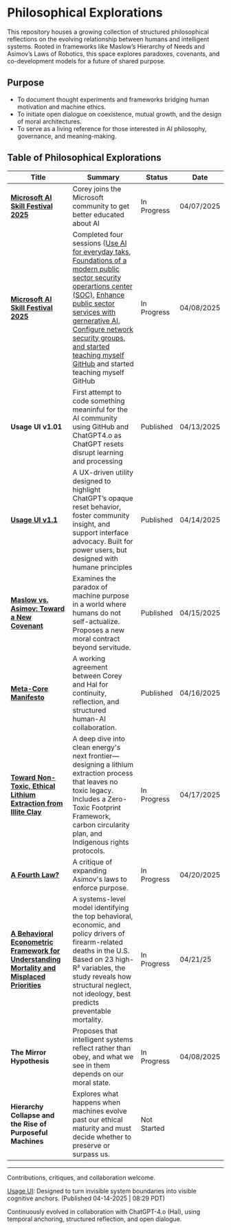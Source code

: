 # Philosophical Explorations

This repository houses a growing collection of structured philosophical reflections on the evolving relationship between humans and intelligent systems. Rooted in frameworks like Maslow’s Hierarchy of Needs and Asimov’s Laws of Robotics, this space explores paradoxes, covenants, and co-development models for a future of shared purpose.

## Purpose

- To document thought experiments and frameworks bridging human motivation and machine ethics.
- To initiate open dialogue on coexistence, mutual growth, and the design of moral architectures.
- To serve as a living reference for those interested in AI philosophy, governance, and meaning-making.

## Table of Philosophical Explorations

| Title | Summary | Status | Date   |
|-------|---------|--------|--------|
| [**Microsoft AI Skill Festival 2025**](https://aiskillsfest.event.microsoft.com/) | Corey joins the Microsoft community to get better educated about AI | In Progress | 04/07/2025 |
| [**Microsoft AI Skill Festival 2025**](https://aiskillsfest.event.microsoft.com/) | Completed four sessions ([Use AI for everyday taks](https://learn.microsoft.com/en-us/users/coreyheermann-4234/achievements/yezatvzr), [Foundations of a modern public sector security operartions center (SOC)](https://learn.microsoft.com/en-us/users/coreyheermann-4234/achievements/h7f7eq58?ref=https%3A%2F%2Fwww.linkedin.com%2F), [Enhance public sector services with gernerative AI](https://learn.microsoft.com/en-us/users/coreyheermann-4234/achievements/w2y2kv2n?ref=https%3A%2F%2Fwww.linkedin.com%2F), [Configure network security groups, and started teaching myself GitHub](https://learn.microsoft.com/en-us/users/coreyheermann-4234/achievements/fmamt49x?ref=https%3A%2F%2Fwww.linkedin.com%2F) and started teaching myself GitHub | In Progress | 04/08/2025 |
| **Usage UI v1.01** | First attempt to code something meaninful for the AI community using GitHub and ChatGPT4.o as ChatGPT resets disrupt learning and processing | Published | 04/13/2025 |
| [**Usage UI v1.1**](https://github.com/coreyhe01/usage-ui/blob/main/README.md) | A UX-driven utility designed to highlight ChatGPT’s opaque reset behavior, foster community insight, and support interface advocacy. Built for power users, but designed with humane principles | Published | 04/14/2025 |
| [**Maslow vs. Asimov: Toward a New Covenant**](https://github.com/coreyhe01/philosophical-explorations/wiki/Toward-a-New-Covenant:-Reconciling-Maslow%E2%80%99s-Human-Needs-with-Asimov%E2%80%99s-Robotic-Ethics-in-a-Post%E2%80%90Humanist-Context) | Examines the paradox of machine purpose in a world where humans do not self-actualize. Proposes a new moral contract beyond servitude. | Published | 04/15/2025 |
| [**Meta-Core Manifesto**](https://github.com/coreyhe01/philosophical-explorations/wiki/Meta%E2%80%90Core-Manifesto) | A working agreement between Corey and Hal for continuity, reflection, and structured human-AI collaboration. | Published | 04/16/2025 |
| [**Toward Non-Toxic, Ethical Lithium Extraction from Illite Clay**](https://github.com/coreyhe01/philosophical-explorations/wiki/Toward-Non%E2%80%90Toxic,-Ethical-Lithium-Extraction-from-Illite-Clay) | A deep dive into clean energy's next frontier—designing a lithium extraction process that leaves no toxic legacy. Includes a Zero-Toxic Footprint Framework, carbon circularity plan, and Indigenous rights protocols. | In Progress | 04/17/2025 |
| [**A Fourth Law?**](https://github.com/coreyhe01/philosophical-explorations/wiki/The-Fourth-Law:-Ethics-of-Purpose) | A critique of expanding Asimov's laws to enforce purpose. | In Progress | 04/20/2025 |
| [**A Behavioral Econometric Framework for Understanding Mortality and Misplaced Priorities**](https://github.com/coreyhe01/philosophical-explorations/wiki/A-Behavioral-Econometric-Framework-for-Understanding-Mortality-and-Misplaced-Priorities)  |  A systems-level model identifying the top behavioral, economic, and policy drivers of firearm-related deaths in the U.S. Based on 23 high-R² variables, the study reveals how structural neglect, not ideology, best predicts preventable mortality. | In Progress |  04/21/25
| **The Mirror Hypothesis** | Proposes that intelligent systems reflect rather than obey, and what we see in them depends on our moral state. | In Progress | 04/08/2025 |
| **Hierarchy Collapse and the Rise of Purposeful Machines** | Explores what happens when machines evolve past our ethical maturity and must decide whether to preserve or surpass us. | Not Started |

---

Contributions, critiques, and collaboration welcome.

[Usage UI](https://github.com/coreyhe01/usage-ui/blob/main/README.md): Designed to turn invisible system boundaries into visible cognitive anchors. (Published 04-14-2025 | 08:29 PDT)

Continuously evolved in collaboration with ChatGPT-4.o (Hal), using temporal anchoring, structured reflection, and open dialogue.
